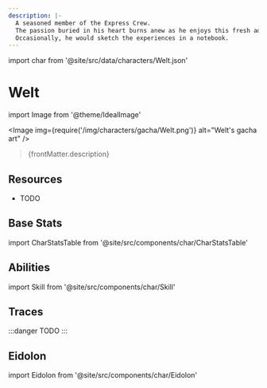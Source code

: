 ```yaml
---
description: |-
  A seasoned member of the Express Crew.
  The passion buried in his heart burns anew as he enjoys this fresh adventure.
  Occasionally, he would sketch the experiences in a notebook.
---
```


import char from '@site/src/data/characters/Welt.json'

# Welt

import Image from '@theme/IdealImage'

<Image img={require('/img/characters/gacha/Welt.png')} alt="Welt's gacha art" />
<blockquote>{frontMatter.description}</blockquote>

## Resources

* TODO

## Base Stats

import CharStatsTable from '@site/src/components/char/CharStatsTable'

<CharStatsTable char={char} />

## Abilities

import Skill from '@site/src/components/char/Skill'

<Tabs>
<TabItem value='batk' label='Basic ATK'>
<Skill char={char} skill='batk' />

</TabItem>
<TabItem value='e' label='Skill'>
<Skill char={char} skill='e' />

</TabItem>
<TabItem value='q' label='Ultimate'>
<Skill char={char} skill='q'/>

</TabItem>
<TabItem value='t' label='Talent'>
<Skill char={char} skill='t'/>

</TabItem>
<TabItem value='p' label='Technique'>
<Skill char={char} skill='p'/>

</TabItem>
</Tabs>

## Traces

:::danger
TODO
:::

## Eidolon

import Eidolon from '@site/src/components/char/Eidolon'

<Tabs>
<TabItem value='E1' label='E1'>
<Eidolon char={char} eidolon={1} />

</TabItem>
<TabItem value='E2' label='E2'>
<Eidolon char={char} eidolon={2} />

</TabItem>
<TabItem value='E3' label='E3'>
<Eidolon char={char} eidolon={3} />

</TabItem>
<TabItem value='E4' label='E4'>
<Eidolon char={char} eidolon={4} />

</TabItem>
<TabItem value='E5' label='E5'>
<Eidolon char={char} eidolon={5} />

</TabItem>
<TabItem value='E6' label='E6'>
<Eidolon char={char} eidolon={6} />

</TabItem>
</Tabs>